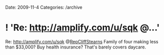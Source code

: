 Date: 2009-11-4
Categories: /archive

# ! 'Re: http://amplify.com/u/sqk @...'

Re: <a href="http://amplify.com/u/sqk" rel="nofollow">http://amplify.com/u/sqk</a> @<a href="http://twitter.com/RepCliffStearns" class="aktt_username">RepCliffStearns</a> Family of four making less than $33,000? Buy health insurance? That's barely covers daycare.
